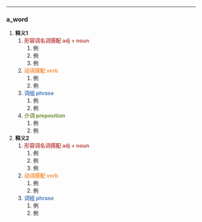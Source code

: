 ----
### a_word
1. **释义1**
	1. <font color="#c0504d">**形容词名词搭配 adj + noun**</font>
		1. 例
		2. 例
		3. 例
	2. <font color="#f79646">**动词搭配 verb**</font>
		1. 例
		2. 例
	3. <font color="#4f81bd">**词组 phrase**</font>
		1. 例
		2. 例
	4. <font color="#76923c">**介词 preposition**</font>
		1. 例
		2. 例
2. **释义2**
	1. <font color="#c0504d">**形容词名词搭配 adj + noun**</font>
		1. 例
		2. 例
		3. 例
	2. <font color="#f79646">**动词搭配 verb**</font>
		1. 例
		2. 例
	3. <font color="#4f81bd">**词组 phrase**</font>
		1. 例
		2. 例